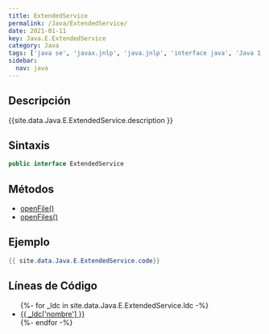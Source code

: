 ```yaml
---
title: ExtendedService
permalink: /Java/ExtendedService/
date: 2021-01-11
key: Java.E.ExtendedService
category: Java
tags: ['java se', 'javax.jnlp', 'java.jnlp', 'interface java', 'Java 1.5']
sidebar: 
  nav: java
---
```


## Descripción
{{site.data.Java.E.ExtendedService.description }}

## Sintaxis
~~~java
public interface ExtendedService
~~~

## Métodos
* [openFile()](/Java/ExtendedService/openFile)
* [openFiles()](/Java/ExtendedService/openFiles)

## Ejemplo
~~~java
{{ site.data.Java.E.ExtendedService.code}}
~~~

## Líneas de Código
<ul>
{%- for _ldc in site.data.Java.E.ExtendedService.ldc -%}
   <li>
       <a href="{{_ldc['url'] }}">{{ _ldc['nombre'] }}</a>
   </li>
{%- endfor -%}
</ul>
